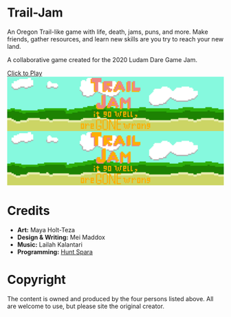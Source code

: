 # Trail-Jam
An Oregon Trail-like game with life, death, jams, puns, and more. Make friends, gather resources, and learn new skills are you try to reach your new land.

A collaborative game created for the 2020 Ludam Dare Game Jam.

<a href="https://h-labs.itch.io/trail-jam-it-go-well-oregone-wrong" target="_blank">Click to Play</a>
[![IMAGE ALT TEXT](Possible_backgrounds/Trail_Jam.png)](https://h-labs.itch.io/trail-jam-it-go-well-oregone-wrong "Click to Play")


# Credits
* __Art:__ Maya Holt-Teza
* __Design & Writing:__ Mei Maddox
* __Music:__ Lailah Kalantari  
* __Programming:__ [Hunt Spara](https://github.com/HuntJSparra)

# Copyright
The content is owned and produced by the four persons listed above. All are welcome to use, but please site the original creator.
